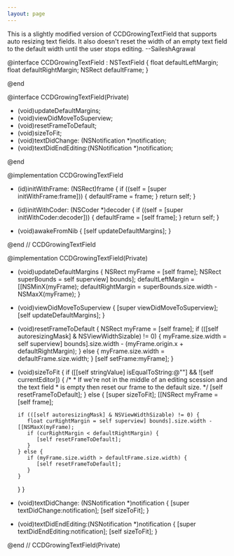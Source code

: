 ```yaml
---
layout: page
---
```


This is a slightly modified version of CCDGrowingTextField that supports auto resizing text fields. It also doesn't reset the width of an empty text field to the default width until the user stops editing. --SaileshAgrawal

    
@interface CCDGrowingTextField : NSTextField
{
   float defaultLeftMargin;
   float defaultRightMargin;
   NSRect defaultFrame;
}

@end



    
@interface CCDGrowingTextField(Private)

- (void)updateDefaultMargins;
- (void)viewDidMoveToSuperview;
- (void)resetFrameToDefault;
- (void)sizeToFit;
- (void)textDidChange: (NSNotification *)notification;
- (void)textDidEndEditing:(NSNotification *)notification;

@end


@implementation CCDGrowingTextField


- (id)initWithFrame: (NSRect)frame
{
   if ((self = [super initWithFrame:frame])) {
      defaultFrame = frame;
   }
   return self;
}


- (id)initWithCoder: (NSCoder *)decoder
{
   if ((self = [super initWithCoder:decoder])) {
      defaultFrame = [self frame];
   }
   return self;
}


- (void)awakeFromNib
{
   [self updateDefaultMargins];
}


@end // CCDGrowingTextField


@implementation CCDGrowingTextField(Private)


- (void)updateDefaultMargins
{
   NSRect myFrame = [self frame];
   NSRect superBounds = self superview] bounds];
   defaultLeftMargin = [[NSMinX(myFrame);
   defaultRightMargin = superBounds.size.width - NSMaxX(myFrame);
}


- (void)viewDidMoveToSuperview
{
   [super viewDidMoveToSuperview];
   [self updateDefaultMargins];
}


- (void)resetFrameToDefault
{
   NSRect myFrame = [self frame];
   if (([self autoresizingMask] & NSViewWidthSizable) != 0) {
      myFrame.size.width = self superview] bounds].size.width -
                           (myFrame.origin.x + defaultRightMargin);
   } else {
      myFrame.size.width = defaultFrame.size.width;
   }
   [self setFrame:myFrame];
}


- (void)sizeToFit
{
   if ([[self stringValue] isEqualToString:@""] && ![self currentEditor]) {
      /*
       * If we're not in the middle of an editing scession and the text field
       * is empty then reset our frame to the default size.
       */
      [self resetFrameToDefault];
   } else {
      [super sizeToFit];
      [[NSRect myFrame = [self frame];

      if (([self autoresizingMask] & NSViewWidthSizable) != 0) {
         float curRightMargin = self superview] bounds].size.width - [[NSMaxX(myFrame);
         if (curRightMargin < defaultRightMargin) {
            [self resetFrameToDefault];
         }
      } else {
         if (myFrame.size.width > defaultFrame.size.width) {
            [self resetFrameToDefault];
         }
      }
   }
}


- (void)textDidChange: (NSNotification *)notification
{
   [super textDidChange:notification];
   [self sizeToFit];
}


- (void)textDidEndEditing:(NSNotification *)notification
{
   [super textDidEndEditing:notification];
   [self sizeToFit];
}


@end // CCDGrowingTextField(Private)
